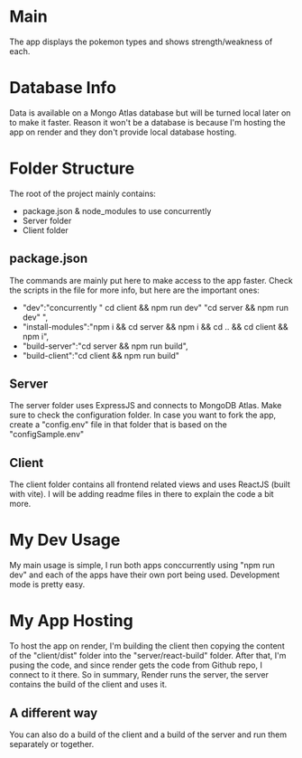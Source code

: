 # Main

The app displays the pokemon types and shows strength/weakness of each.

# Database Info

Data is available on a Mongo Atlas database but will be turned local later on to make it faster.
Reason it won't be a database is because I'm hosting the app on render and they don't provide local database hosting.

# Folder Structure

The root of the project mainly contains:

- package.json & node_modules to use concurrently
- Server folder
- Client folder

## package.json

The commands are mainly put here to make access to the app faster. Check the scripts in the file for more info, but here are the important ones:

- "dev":"concurrently \" cd client && npm run dev\" \"cd server && npm run dev\" ",
- "install-modules":"npm i && cd server && npm i && cd .. && cd client && npm i",
- "build-server":"cd server && npm run build",
- "build-client":"cd client && npm run build"

## Server

The server folder uses ExpressJS and connects to MongoDB Atlas. Make sure to check the configuration folder. In case you want to fork the app, create a "config.env" file in that folder that is based on the "configSample.env"

## Client
The client folder contains all frontend related views and uses ReactJS (built with vite). I will be adding readme files in there to explain the code a bit more.

# My Dev Usage
My main usage is simple, I run both apps conccurrently using "npm run dev" and each of the apps have their own port being used. Development mode is pretty easy.

# My App Hosting
To host the app on render, I'm building the client then copying the content of the "client/dist" folder into the "server/react-build" folder. After that, I'm pusing the code, and since render gets the code from Github repo, I connect to it there. So in summary, Render runs the server, the server contains the build of the client and uses it.

## A different way
You can also do a build of the client and a build of the server and run them separately or together.